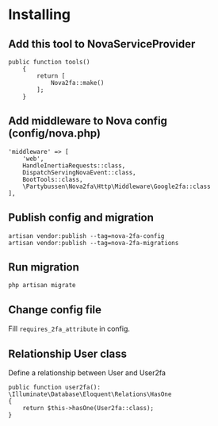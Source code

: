 # Installing

## Add this tool to NovaServiceProvider
```
public function tools()
    {
        return [
            Nova2fa::make()
        ];
    }
```

## Add middleware to Nova config (config/nova.php)
```
'middleware' => [
    'web',
    HandleInertiaRequests::class,
    DispatchServingNovaEvent::class,
    BootTools::class,
    \Partybussen\Nova2fa\Http\Middleware\Google2fa::class
],
```

## Publish config and migration
```
artisan vendor:publish --tag=nova-2fa-config
artisan vendor:publish --tag=nova-2fa-migrations
```

## Run migration
```
php artisan migrate
```

## Change config file
Fill `requires_2fa_attribute` in config.

## Relationship User class
Define a relationship between User and User2fa
```
public function user2fa(): \Illuminate\Database\Eloquent\Relations\HasOne
{
    return $this->hasOne(User2fa::class);
}
```
